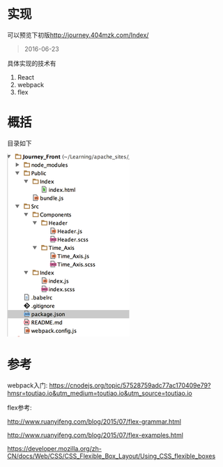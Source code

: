 # 实现

可以预览下初版<http://journey.404mzk.com/Index/> 

> 2016-06-23

具体实现的技术有

1. React
2. webpack
3. flex

# 概括

目录如下

![目录](QQ20160623-0.png)

# 参考

webpack入门: <https://cnodejs.org/topic/57528759adc77ac170409e79?hmsr=toutiao.io&utm_medium=toutiao.io&utm_source=toutiao.io>

flex参考:

<http://www.ruanyifeng.com/blog/2015/07/flex-grammar.html>

<http://www.ruanyifeng.com/blog/2015/07/flex-examples.html>

<https://developer.mozilla.org/zh-CN/docs/Web/CSS/CSS_Flexible_Box_Layout/Using_CSS_flexible_boxes>